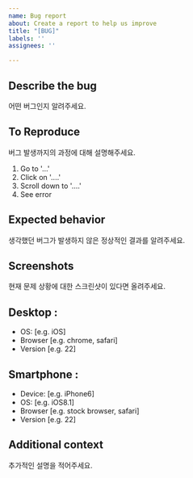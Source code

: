 ```yaml
---
name: Bug report
about: Create a report to help us improve
title: "[BUG]"
labels: ''
assignees: ''

---
```


## Describe the bug
어떤 버그인지 알려주세요.

## To Reproduce
버그 발생까지의 과정에 대해 설명해주세요.
1. Go to '...'
2. Click on '....'
3. Scroll down to '....'
4. See error

## Expected behavior
생각했던 버그가 발생하지 않은 정상적인 결과를 알려주세요.

## Screenshots
현재 문제 상황에 대한 스크린샷이 있다면 올려주세요.

## Desktop :
 - OS: [e.g. iOS]
 - Browser [e.g. chrome, safari]
 - Version [e.g. 22]

## Smartphone :
 - Device: [e.g. iPhone6]
 - OS: [e.g. iOS8.1]
 - Browser [e.g. stock browser, safari]
 - Version [e.g. 22]

## Additional context
추가적인 설명을 적어주세요.
